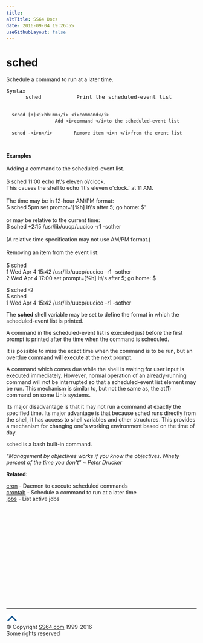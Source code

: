 ```yaml
---
title:
altTitle: SS64 Docs
date: 2016-09-04 19:26:55
useGithubLayout: false
---
```

<!-- #BeginLibraryItem "/Library/head_osx.lbi" --><!-- #EndLibraryItem --><h1>sched</h1> 
<p>Schedule a command to run at a later time. <br>
</p>
<pre>Syntax
      sched           Print the scheduled-event list

      sched [+]<i>hh:mm</i> <i>command</i>
                      Add <i>command </i>to the scheduled-event list

      sched -<i>n</i>        Remove item <i>n </i>from the event list
</pre>
<p><b>Examples</b><br>
<br>
Adding a command to the scheduled-event list.<br>
<br>
<span class="code">$ sched 11:00 echo It\'s eleven o\'clock.</span><br>
This causes  the shell to echo `It's eleven o'clock.' at 11 AM.<br>
<br>
The time may be in 12-hour AM/PM format:<br>
<span class="code">$ sched 5pm set prompt='[%h] It\'s after 5; go home: $'</span><br>
<br>
or may be relative to the current time:<br>
<span class="code">$ sched +2:15 /usr/lib/uucp/uucico -r1 -sother</span><br>
<br>
(A relative time specification may not use AM/PM format.)<br>
<br>
Removing an item from the event list:<br>
<br>
<span class="code">$ sched<br>
1  Wed Apr  4 15:42  /usr/lib/uucp/uucico -r1 -sother<br>
2  Wed Apr  4 17:00  set prompt=[%h] It\'s after 5; go home: $</span></p>
<p><span class="code"> $ sched -2<br>
$ sched<br>
1  Wed Apr  4 15:42  /usr/lib/uucp/uucico -r1 -sother</span></p>
<p>The <b>sched</b> shell variable may be set to define the format in which 
  the scheduled-event list is printed.</p>
<p>A command in the scheduled-event list is executed just before 
  the first prompt is printed after the time when the command is scheduled. </p>
<p>It is possible to miss the exact time when the command is to be 
  run, but an overdue command will execute at the next prompt. </p>
<p>A command which comes due while the shell is waiting for user 
  input is executed immediately. However, normal operation of an already-running 
  command will not be interrupted so that a scheduled-event list element may be 
  run. This mechanism is similar to, but not the same as, the at(1) command on 
  some Unix systems. </p>
<p>Its major disadvantage is that it may not run a command at exactly 
  the specified time. Its major advantage is that because sched runs directly 
  from the shell, it has access to shell variables and other structures. This 
  provides a mechanism for changing one's working environment based on the time 
  of day.</p>
<p>sched is a bash built-in command.</p>
<p class="quote"><i>"Management by objectives works if you know the objectives. 
  Ninety percent of the time you don't" ~ Peter 
  Drucker</i></p>
<p><b>Related:</b></p>
<p><a href="cron.html">cron</a> - Daemon to execute scheduled commands<a href="crontab.html"><br>
  crontab</a> - Schedule a command to run at a later time<br>
  <a href="jobs.html">jobs</a> - List active jobs</p><!-- #BeginLibraryItem "/Library/foot_osx.lbi" --><p>
<!-- OSX300 -->
<ins class="adsbygoogle" style="display:inline-block;width:300px;height:250px" data-ad-client="ca-pub-6140977852749469" data-ad-slot="1823340303"></ins>
<script>
(adsbygoogle = window.adsbygoogle || []).push({});
</script></p>
<hr>
<div id="bl" class="footer"><a href="sched.html#"><img src="../images/top.png" width="30" height="22" alt="Back to the Top"></a></div>
<div id="br" class="footer, tagline">© Copyright <a href="http://ss64.com/">SS64.com</a> 1999-2016<br>
Some rights reserved</div><!-- #EndLibraryItem -->
